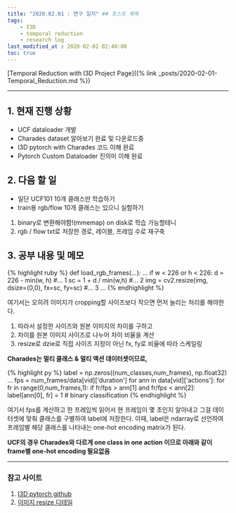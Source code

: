 ```yaml
---
title: "2020.02.01 : 연구 일지" ## 포스트 제목
tags:
    - I3D
    - temporal reduction
    - research log
last_modified_at : 2020-02-02 02:40:00
toc: true
---
```


[Temporal Reduction with I3D Project Page]({% link _posts/2020-02-01-Temporal_Reduction.md %})

<hr>

## 1. 현재 진행 상황

- UCF dataloader 개발
- Charades dataset 알아보기 완료 및 다운로드중
- I3D pytorch with Charades 코드 이해 완료
- Pytorch Custom Dataloader 진의미 이해 완료

## 2. 다음 할 일

- 일단 UCF101 10개 클래스만 학습하기
- train용 rgb/flow 10개 클래스는 있으니 실험하기

1. binary로 변환해야함!(mmemap) on disk로 학습 가능할테니
2. rgb / flow txt로 저장한 경로, 레이블, 프레임 수로 재구축

## 3. 공부 내용 및 메모

{% highlight ruby %}
def load_rgb_frames(...):
...
    if w < 226 or h < 226:
            d = 226 - min(w, h)   #... 1
            sc = 1 + d / min(w,h) #... 2
            img = cv2.resize(img, dsize=(0,0), fx=sc, fy=sc) #... 3
...
{% endhighlight %}

여기서는 오히려 이미지가 cropping할 사이즈보다 작으면 먼저 늘리는 처리를 해야한다. 

1. 따라서 설정한 사이즈와 원본 이미지의 차이를 구하고
2. 차이를 원본 이미지 사이즈로 나누어 차이 비율을 계산
3. resize로 dzie로 직접 사이즈 지정이 아닌 fx, fy로 비율에 따라 스케일링


**Charades는 멀티 클래스 & 멀티 액션 데이터셋이므로,**

{% highlight py %}
label = np.zeros((num_classes,num_frames), np.float32)
...
fps = num_frames/data[vid]['duration']
        for ann in data[vid]['actions']:
            for fr in range(0,num_frames,1):
                if fr/fps > ann[1] and fr/fps < ann[2]:
                    label[ann[0], fr] = 1 # binary classification
{% endhighlight %}

여기서 fps를 계산하고 한 프레임씩 읽어서 현 프레임이 몇 초인지 알아내고 그걸 데이터셋에 맞춰 클래스를 구별하여 label에 저장한다. 이때, label은 ndarray로 선언하여 프레임별 해당 클래스를 나타내는 one-hot encoding matrix가 된다.

**UCF의 경우 Charades와 다르게 one class in one action 이므로 아래와 같이 frame별 one-hot encoding 필요없음**

<hr>

### 참고 사이트

1. [I3D pytorch github](https://github.com/woohee-yang/pytorch-i3d)
2. [이미지 resize 디테일](https://076923.github.io/posts/Python-opencv-8/)
